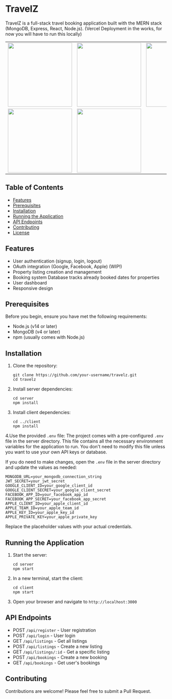 # TravelZ

TravelZ is a full-stack travel booking application built with the MERN stack (MongoDB, Express, React, Node.js). 
(Vercel Deployment in the works, for now you will have to run this locally)

<div align="center">
  <table>
    <tr>
      <td align="center">
        <img src="https://github.com/user-attachments/assets/ff9655c7-b6c3-42c9-9310-da5e325df4ee" width="200"/>
      </td>
      <td align="center">
        <img src="https://github.com/user-attachments/assets/eba035aa-71f5-4247-9fe7-e6113fe6d601" width="200"/>
      </td>
      <td align="center">
        <img src="https://github.com/user-attachments/assets/0d65f746-753e-47a7-bbb6-2297c5a03516" width="200"/>
      </td>
    </tr>
    <tr>
      <td align="center">
        <img src="https://github.com/user-attachments/assets/3fa63d47-d206-479b-9683-c6c57d6b24ca" width="200"/>
      </td>
      <td align="center">
        <img src="https://github.com/user-attachments/assets/3e0940a8-77d1-4cd2-ad83-7c7fc4652d08" width="200"/>
      </td>
    </tr>
  </table>
</div>




## Table of Contents

- [Features](#features)
- [Prerequisites](#prerequisites)
- [Installation](#installation)
- [Running the Application](#running-the-application)
- [API Endpoints](#api-endpoints)
- [Contributing](#contributing)
- [License](#license)

## Features

- User authentication (signup, login, logout)
- OAuth integration (Google, Facebook, Apple) (WIP!)
- Property listing creation and management
- Booking system Database tracks already booked dates for properties
- User dashboard
- Responsive design

## Prerequisites

Before you begin, ensure you have met the following requirements:

- Node.js (v14 or later)
- MongoDB (v4 or later)
- npm (usually comes with Node.js)

## Installation

1. Clone the repository:
   ```
   git clone https://github.com/your-username/travelz.git
   cd travelz
   ```

2. Install server dependencies:
   ```
   cd server
   npm install
   ```

3. Install client dependencies:
   ```
   cd ../client
   npm install
   ```

4.Use the provided `.env` file:
   The project comes with a pre-configured `.env` file in the server directory. This file contains all the necessary environment variables for the application to run. You don't need to modify this file unless you want to use your own API keys or database.

   If you do need to make changes, open the `.env` file in the server directory and update the values as needed:
   ```
   MONGODB_URL=your_mongodb_connection_string
   JWT_SECRET=your_jwt_secret
   GOOGLE_CLIENT_ID=your_google_client_id
   GOOGLE_CLIENT_SECRET=your_google_client_secret
   FACEBOOK_APP_ID=your_facebook_app_id
   FACEBOOK_APP_SECRET=your_facebook_app_secret
   APPLE_CLIENT_ID=your_apple_client_id
   APPLE_TEAM_ID=your_apple_team_id
   APPLE_KEY_ID=your_apple_key_id
   APPLE_PRIVATE_KEY=your_apple_private_key
   ```

   Replace the placeholder values with your actual credentials.

## Running the Application

1. Start the server:
   ```
   cd server
   npm start
   ```

2. In a new terminal, start the client:
   ```
   cd client
   npm start
   ```

3. Open your browser and navigate to `http://localhost:3000`

## API Endpoints

- POST `/api/register` - User registration
- POST `/api/login` - User login
- GET `/api/listings` - Get all listings
- POST `/api/listings` - Create a new listing
- GET `/api/listings/:id` - Get a specific listing
- POST `/api/bookings` - Create a new booking
- GET `/api/bookings` - Get user's bookings

## Contributing

Contributions are welcome! Please feel free to submit a Pull Request.
